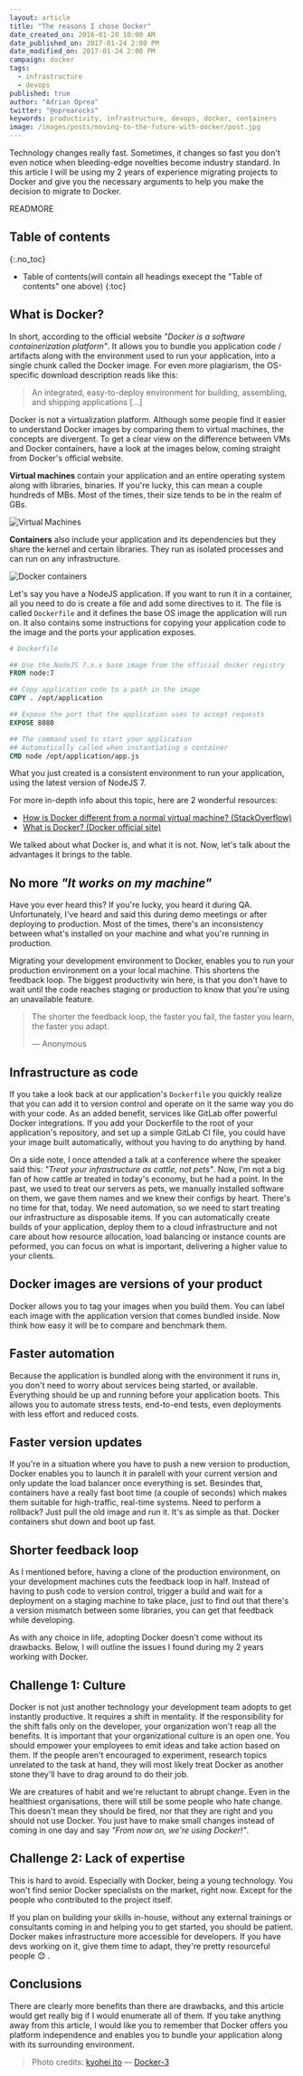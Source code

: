 ```yaml
---
layout: article
title: "The reasons I chose Docker"
date_created_on: 2016-01-20 10:00 AM
date_published_on: 2017-01-24 2:00 PM
date_modified_on: 2017-01-24 2:00 PM
campaign: docker
tags:
  - infrastructure
  - devops
published: true
author: "Adrian Oprea"
twitter: "@oprearocks"
keywords: productivity, infrastructure, devops, docker, containers
image: /images/posts/moving-to-the-future-with-docker/post.jpg
---
```


Technology changes really fast. Sometimes, it changes so fast you don't even
notice when bleeding-edge novelties become industry standard.
In this article I will be using my 2 years of experience migrating projects to
Docker and give you the necessary arguments to help you make the decision to
migrate to Docker.

READMORE

## Table of contents
{:.no_toc}

* Table of contents(will contain all headings execept the "Table of contents" one above)
{:toc}

## What is Docker?

In short, according to the official website *"Docker is a software containerization platform"*.
It allows you to bundle you application code / artifacts along with the
environment used to run your application, into a single chunk called the Docker image.
For even more plagiarism, the OS-specific download description reads like this:

> An integrated, easy-to-deploy environment for building, assembling,
> and shipping applications [...]

Docker is not a virtualization platform. Although some people find it easier to
understand Docker images by comparing them to virtual machines, the concepts
are divergent.
To get a clear view on the difference between VMs and Docker containers, have a look
at the images below, coming straight from Docker's official website.

**Virtual machines** contain your application and an entire operating system along with libraries,
binaries. If you're lucky, this can mean a couple hundreds of MBs. Most of the times, their size
tends to be in the realm of GBs.

![Virtual Machines](/images/posts/moving-to-the-future-with-docker/WhatIsDocker_2_VMs_0-2_2.png)

**Containers** also include your application and its dependencies but they share the kernel and certain
libraries. They run as isolated processes and can run on any infrastructure.

![Docker containers](/images/posts/moving-to-the-future-with-docker/WhatIsDocker_3_Containers_2_0.png)

Let's say you have a NodeJS application. If you want to run it in a container,
all you need to do is create a file and add some directives to it.
The file is called `Dockerfile` and it defines the base OS image
the application will run on. It also contains some instructions for copying
your application code to the image and the ports your application exposes.

```dockerfile
# Dockerfile

## Use the NodeJS 7.x.x base image from the official docker registry
FROM node:7

## Copy application code to a path in the image
COPY . /opt/application

## Expose the port that the application uses to accept requests
EXPOSE 8080

## The command used to start your application
## Automatically called when instantiating a container
CMD node /opt/application/app.js
```

What you just created is a consistent environment to run your application, using
the latest version of NodeJS 7.

For more in-depth info about this topic, here are 2 wonderful resources:

- [How is Docker different from a normal virtual machine? (StackOverflow)](http://stackoverflow.com/questions/16047306/how-is-docker-different-from-a-normal-virtual-machine)
- [What is Docker? (Docker official site)](https://www.docker.com/what-docker)

We talked about what Docker is, and what it is not. Now, let's talk about the advantages
it brings to the table.

## No more *"It works on my machine"*

Have you ever heard this? If you're lucky, you heard it during QA. Unfortunately,
I've heard and said this during demo meetings or after deploying to production.
Most of the times, there's an inconsistency between what's installed on your machine and
what you're running in production.

Migrating your development environment to Docker, enables you to run your production
environment on a your local machine. This shortens the feedback loop.
The biggest productivity win here, is that you don't have to wait until the code reaches
staging or production to know that you're using an unavailable feature.

> The shorter the feedback loop, the faster you fail, the faster you learn, the faster you adapt.
>
> &mdash; Anonymous

## Infrastructure as code

If you take a look back at our application's `Dockerfile` you quickly realize that
you can add it to version control and operate on it the same way you do with your code.
As an added benefit, services like GitLab offer powerful Docker integrations. If you add
your Dockerfile to the root of your application's repository, and set up a simple GitLab CI
file, you could have your image built automatically, without you having to do anything by hand.

On a side note, I once attended a talk at a conference where the speaker said this:
*"Treat your infrastructure as cattle, not pets"*.
Now, I'm not a big fan of how cattle ar treated in today's economy, but he had
a point. In the past, we used to treat our servers as pets, we manually installed software
on them, we gave them names and we knew their configs by heart. There's no time for that,
today. We need automation, so we need to start treating our infrastructure as disposable items.
If you can automatically create builds of your application, deploy them to a cloud infrastructure
and not care about how resource allocation, load balancing or instance counts are peformed,
you can focus on what is important, delivering a higher value to your clients.

## Docker images are versions of your product

Docker allows you to tag your images when you build them. You can
label each image with the application version that comes bundled inside.
Now think how easy it will be to compare and benchmark them.

## Faster automation

Because the application is bundled along with the environment it runs in, you don't
need to worry about services being started, or available. Everything should be up
and running before your application boots. This allows you to automate stress
tests, end-to-end tests, even deployments with less effort and reduced costs.

## Faster version updates

If you're in a situation where you have to push a new version to production, Docker
enables you to launch it in paralell with your current version and only update the
load balancer once everything is set. Besindes that, containers have a really fast boot time (a couple of seconds)
which makes them suitable for high-traffic, real-time systems.
Need to perform a rollback? Just pull the old image and run it. It's as  simple as that.
Docker containers shut down and boot up fast.

## Shorter feedback loop

As I mentioned before, having a clone of the production environment, on your development
machines cuts the feedback loop in half. Instead of having to push code to version control,
trigger a build and wait for a deployment on a staging machine to take place, just to find out
that there's a version mismatch between some libraries, you can get that feedback while
developing.

As with any choice in life, adopting Docker doesn't come without its drawbacks. Below,
I will outline the issues I found during my 2 years working with Docker.

## Challenge 1: Culture

Docker is not just another technology your development team adopts to get instantly productive.
It requires a shift in mentality.
If the responsibility for the shift falls only on the developer, your organization
won't reap all the benefits.
It is important that your organizational culture is an open one.
You should empower your employees to emit ideas and take action based on them.
If the people aren't encouraged to experiment, research topics
unrelated to the task at hand, they will most likely treat Docker as another stone
they'll have to drag around to do their job.

We are creatures of habit and we're reluctant to abrupt change. Even in the healthiest
organisations, there will still be some people who hate change. This doesn't mean they
should be fired, nor that they are right and you should not use Docker. You just have
to make small changes instead of coming in one day and say *"From now on, we're using Docker!"*.

## Challenge 2: Lack of expertise

This is hard to avoid. Especially with Docker, being a young technology. You won't find
senior Docker specialists on the market, right now. Except for the people who contributed to the project
itself.

If you plan on building your skills in-house, without any external trainings or
consultants coming in and helping you to get started, you should be patient. Docker makes
infrastructure more accessible for developers. If you have devs working on it, give
them time to adapt, they're pretty resourceful people 😊 .

## Conclusions

There are clearly more benefits than there are drawbacks, and this article would get really big
if I would enumerate all of them.
If you take anything away from this article, I would like you to remember that Docker offers you
platform independence and enables you to bundle your application along with its surrounding environment.

> Photo credits:
> [kyohei ito](https://www.flickr.com/photos/134416355@N07/) &mdash; [Docker-3](https://flic.kr/p/Q2dWtq)
